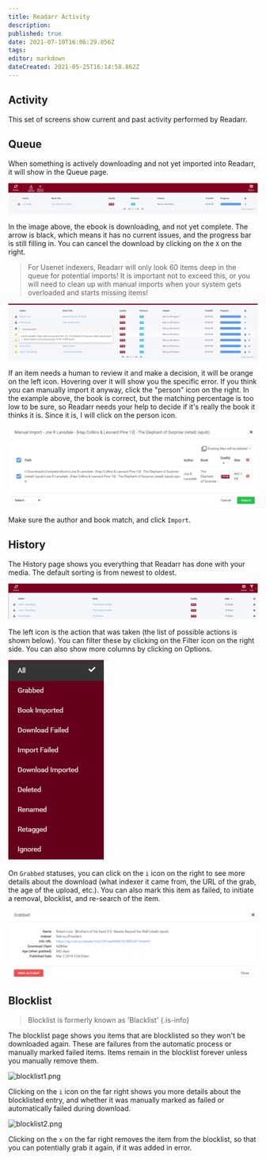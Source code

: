 ```yaml
---
title: Readarr Activity
description: 
published: true
date: 2021-07-10T16:06:29.856Z
tags: 
editor: markdown
dateCreated: 2021-05-25T16:14:58.862Z
---
```


## Activity

This set of screens show current and past activity performed by Readarr.

## Queue

When something is actively downloading and not yet imported into Readarr, it will show in the Queue page.

![queue1.png](/assets/readarr/queue1.png)

In the image above, the ebook is downloading, and not yet complete. The arrow is black, which means it has no current issues, and the progress bar is still filling in. You can cancel the download by clicking on the `X` on the right.

> For Usenet indexers, Readarr will only look 60 items deep in the queue for potential imports! It is important not to exceed this, or you will need to clean up with manual imports when your system gets overloaded and starts missing items!

![queue2.png](/assets/readarr/queue2.png)

If an item needs a human to review it and make a decision, it will be orange on the left icon. Hovering over it will show you the specific error. If you think you can manually import it anyway, click the "person" icon on the right.  In the example above, the book is correct, but the matching percentage is too low to be sure, so Readarr needs your help to decide if it's really the book it thinks it is.  Since it is, I will click on the person icon.

![queue3.png](/assets/readarr/queue3.png)

Make sure the author and book match, and click `Import`.

## History

The History page shows you everything that Readarr has done with your media. The default sorting is from newest to oldest.

![history1.png](/assets/readarr/history1.png)

The left icon is the action that was taken (the list of possible actions is shown below). You can filter these by clicking on the Filter icon on the right side. You can also show more columns by clicking on Options.

![history2.png](/assets/readarr/history2.png)

On `Grabbed` statuses, you can click on the `i` icon on the right to see more details about the download (what indexer it came from, the URL of the grab, the age of the upload, etc.). You can also mark this item as failed, to initiate a removal, blocklist, and re-search of the item.

![history4.png](/assets/readarr/history4.png)

## Blocklist

> Blocklist is formerly known as 'Blacklist' {.is-info}

The blocklist page shows you items that are blocklisted so they won't be downloaded again. These are failures from the automatic process or manually marked failed items. Items remain in the blocklist forever unless you manually remove them.

![blocklist1.png](/assets/readarr/blocklist1.png)

Clicking on the `i` icon on the far right shows you more details about the blocklisted entry, and whether it was manually marked as failed or automatically failed during download.

![blocklist2.png](/assets/readarr/blocklist2.png)

Clicking on the `x` on the far right removes the item from the blocklist, so that you can potentially grab it again, if it was added in error.
